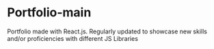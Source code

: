 # Portfolio-main
Portfolio made with React.js. Regularly updated to showcase new skills and/or proficiencies with different JS Libraries

